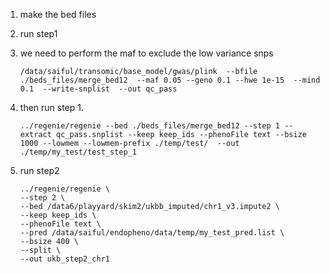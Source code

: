 1. make the bed files
2. run step1
 
 1. we need to perform the maf to exclude the low variance snps
    
        /data/saiful/transomic/base_model/gwas/plink  --bfile ./beds_files/merge_bed12  --maf 0.05 --geno 0.1 --hwe 1e-15  --mind 0.1  --write-snplist  --out qc_pass

 2. then run step 1.
       
       
        ../regenie/regenie --bed ./beds_files/merge_bed12 --step 1 --extract qc_pass.snplist --keep keep_ids --phenoFile text --bsize 1000 --lowmem --lowmem-prefix ./temp/test/  --out ./temp/my_test/test_step_1
        
3. run step2


       ../regenie/regenie \
       --step 2 \
       --bed /data6/playyard/skim2/ukbb_imputed/chr1_v3.impute2 \
       --keep keep_ids \
       --phenoFile text \
       --pred /data/saiful/endopheno/data/temp/my_test_pred.list \
       --bsize 400 \
       --split \
       --out ukb_step2_chr1

